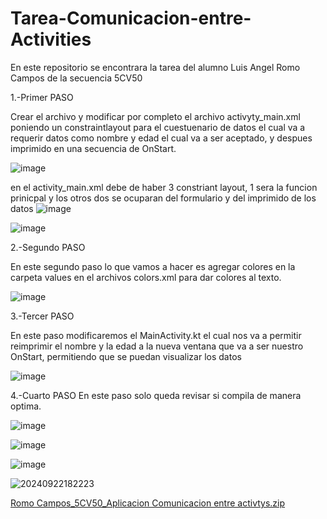 # Tarea-Comunicacion-entre-Activities
En este repositorio se encontrara la tarea del alumno Luis Angel Romo Campos de la secuencia 5CV50


1.-Primer PASO

Crear el archivo y modificar por completo el archivo activyty_main.xml poniendo un constraintlayout para el cuestuenario de datos el cual va a requerir datos como nombre y edad el cual va a ser aceptado, y despues imprimido en una secuencia de OnStart.

![image](https://github.com/user-attachments/assets/5186aab9-acfa-413d-83c6-237daa5fd6c9)

en el activity_main.xml debe de haber 3 constriant layout, 1 sera la funcion prinicpal y los otros dos se ocuparan del formulario y del imprimido de los datos
![image](https://github.com/user-attachments/assets/c520a8ca-392d-42e9-bc49-aa9579906e10)

![image](https://github.com/user-attachments/assets/1e15ae85-2e45-40b8-a62b-594f457666cd)

2.-Segundo PASO

En este segundo paso lo que vamos a hacer es agregar colores en la carpeta values en el archivos colors.xml para dar colores al texto.

![image](https://github.com/user-attachments/assets/840da071-16a7-49e5-b856-12b20c8522c9)

3.-Tercer PASO

En este paso modificaremos el MainActivity.kt el cual nos va a permitir reimprimir el nombre y la edad a la nueva ventana que va a ser nuestro OnStart, permitiendo que se puedan visualizar los datos

![image](https://github.com/user-attachments/assets/730f136d-9ee3-443d-bb0a-bd532afa3188)

4.-Cuarto PASO
En este paso solo queda revisar si compila de manera optima.

![image](https://github.com/user-attachments/assets/3e4e775c-f362-4025-8711-89f18720a15c)

![image](https://github.com/user-attachments/assets/a0cfb236-d035-4df8-b405-6d60224221f4)

![image](https://github.com/user-attachments/assets/de866e97-8629-453a-914b-e73ff0eca53e)

![20240922182223](https://github.com/user-attachments/assets/5e73f9f9-0e9f-4950-9ddc-1be0f4e7e2b3)


[Romo Campos_5CV50_Aplicacion Comunicacion entre activtys.zip](https://github.com/user-attachments/files/17091778/Romo.Campos_5CV50_Aplicacion.Comunicacion.entre.activtys.zip)

